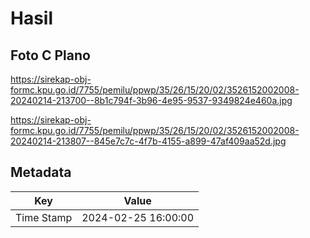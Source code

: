 # Hasil

## Foto C Plano

https://sirekap-obj-formc.kpu.go.id/7755/pemilu/ppwp/35/26/15/20/02/3526152002008-20240214-213700--8b1c794f-3b96-4e95-9537-9349824e460a.jpg

https://sirekap-obj-formc.kpu.go.id/7755/pemilu/ppwp/35/26/15/20/02/3526152002008-20240214-213807--845e7c7c-4f7b-4155-a899-47af409aa52d.jpg


## Metadata

| Key        | Value               |
| ---------- | ------------------- |
| Time Stamp | 2024-02-25 16:00:00 |



